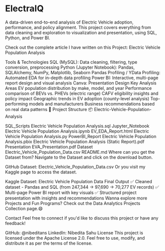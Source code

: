 # ElectraIQ

A data-driven end-to-end analysis of Electric Vehicle adoption, performance, and policy alignment. This project covers everything from data cleaning and exploration to visualization and presentation, using SQL, Python, and Power BI.

Check out the complete article I have written on this Project: Electric Vehicle Population Analysis

Tools & Technologies
SQL (MySQL): Data cleaning, filtering, type conversion, preprocessing
Python (Jupyter Notebook): Pandas, SQLAlchemy, NumPy, Matplotlib, Seaborn
Pandas Profiling / YData Profiling: Automated EDA for in-depth data profiling
Power BI: Interactive, multi-page report design and visual analysis
Canva: Presentation Design
Key Analysis Areas
EV population distribution by make, model, and year
Performance comparison of BEVs vs. PHEVs (electric range)
CAFV eligibility insights and policy impact
Geographic trends in EV adoption (county-level analysis)
Top-performing models and manufacturers
Business recommendations based on real data patterns
📁 Project Structure
📦 Electric-Vehicle-Population-Analysis

SQL_Scripts
Electric Vehicle Population Analysis.sql
Jupyter_Notebook
Electric Vehicle Population Analysis.ipynb
EV_EDA_Report.html
Electric Vehicle Population Analysis.py
PowerBI_Report
Electric Vehicle Population Analysis.pbix
Electric Vehicle Population Analysis (Static Report).pdf
Presentation
EVA_Presentation.pdf
Dataset
Electric_Vehicle_Population_Data.csv
README.md
Where can you get the Dataset from?
Navigate to the Dataset and click on the download button.

GitHub Dataset: Electric_Vehicle_Population_Data.csv
Or you visit my Kaggle page to access the dataset.

Kaggle Dataset: Electric Vehicle Population Data
Final Output
✅ Cleaned dataset - Pandas and SQL (from 247,344 → 97,690 → 70,277 EV records)
✅ Multi-page Power BI report with key visuals
✅ Structured project presentation with insights and recommendations
Wanna explore more Projects and Fun Programs? Check out the Data Analytics Projects Collection page.😄

Contact
Feel free to connect if you'd like to discuss this project or have any feedback!

GitHub: @nibeditans
LinkedIn: Nibedita Sahu
License
This project is licensed under the Apache License 2.0. Feel free to use, modify, and distribute it as per the terms of the license.

